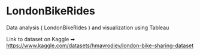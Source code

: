 # LondonBikeRides
Data analysis ( LondonBikeRides ) and visualization using Tableau

Link to dataset on Kaggle ➡︎ https://www.kaggle.com/datasets/hmavrodiev/london-bike-sharing-dataset


